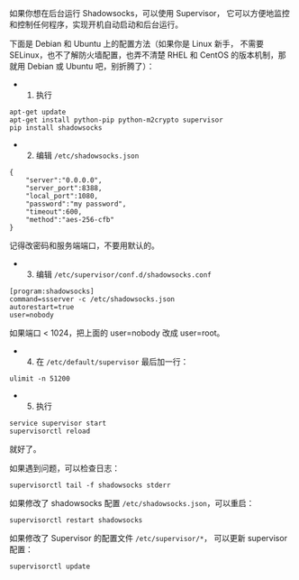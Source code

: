 如果你想在后台运行 Shadowsocks，可以使用 Supervisor，
它可以方便地监控和控制任何程序，实现开机自动启动和后台运行。

下面是 Debian 和 Ubuntu 上的配置方法（如果你是 Linux 新手，
不需要 SELinux，也不了解防火墙配置，也弄不清楚 RHEL 和
CentOS 的版本机制，那就用 Debian 或 Ubuntu 吧，别折腾了）：

- 1. 执行
```
apt-get update
apt-get install python-pip python-m2crypto supervisor
pip install shadowsocks
```

- 2. 编辑 `/etc/shadowsocks.json`

```
{
    "server":"0.0.0.0",
    "server_port":8388,
    "local_port":1080,
    "password":"my password",
    "timeout":600,
    "method":"aes-256-cfb"
}
```
记得改密码和服务端端口，不要用默认的。

- 3. 编辑 `/etc/supervisor/conf.d/shadowsocks.conf`

```
[program:shadowsocks]
command=ssserver -c /etc/shadowsocks.json
autorestart=true
user=nobody
```
如果端口 < 1024，把上面的 user=nobody 改成 user=root。

- 4. 在 `/etc/default/supervisor` 最后加一行：

```
ulimit -n 51200
```

- 5. 执行
```
service supervisor start
supervisorctl reload
```
就好了。

如果遇到问题，可以检查日志：

    supervisorctl tail -f shadowsocks stderr


如果修改了 shadowsocks 配置 `/etc/shadowsocks.json`，可以重启：

    supervisorctl restart shadowsocks

如果修改了 Supervisor 的配置文件 `/etc/supervisor/*`，
可以更新 supervisor 配置：

    supervisorctl update